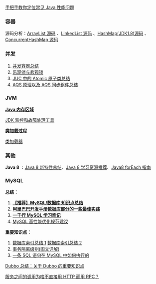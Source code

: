  

[手把手教你定位常见 Java 性能问题](./docs/java/手把手教你定位常见Java性能问题.md)

### 容器

源码分析：[ArrayList 源码](docs/java/collection/ArrayList.md) 、[LinkedList 源码](docs/java/collection/LinkedList.md) 、[HashMap(JDK1.8)源码](docs/java/collection/HashMap.md) 、[ConcurrentHashMap 源码](docs/java/collection/ConcurrentHashMap.md)

### 并发

1. [并发容器总结](docs/java/Multithread/并发容器总结.md)
3. [乐观锁与悲观锁](docs/essential-content-for-interview/面试必备之乐观锁与悲观锁.md)
5. [JUC 中的 Atomic 原子类总结](docs/java/Multithread/Atomic.md)
6. [AQS 原理以及 AQS 同步组件总结](docs/java/Multithread/AQS.md)

### JVM

 **[Java 内存区域](docs/java/jvm/Java内存区域.md)** 
 
 [JDK 监控和故障处理工具](docs/java/jvm/JDK监控和故障处理工具总结.md)
 
 **[类加载过程](docs/java/jvm/类加载过程.md)**
 
 [类加载器](docs/java/jvm/类加载器.md)


### 其他

  **Java 8** ：[Java 8 新特性总结](docs/java/What's%20New%20in%20JDK8/Java8Tutorial.md)、[Java 8 学习资源推荐](docs/java/What's%20New%20in%20JDK8/Java8教程推荐.md)、[Java8 forEach 指南](docs/java/What's%20New%20in%20JDK8/Java8foreach指南.md)
  
 
### MySQL

**总结：**

1. **[【推荐】MySQL/数据库 知识点总结](docs/database/MySQL.md)**
2. **[阿里巴巴开发手册数据库部分的一些最佳实践](docs/database/阿里巴巴开发手册数据库部分的一些最佳实践.md)**
3. **[一千行 MySQL 学习笔记](docs/database/一千行MySQL命令.md)**
4. [MySQL 高性能优化规范建议](docs/database/MySQL高性能优化规范建议.md)

**重要知识点：**

1. [数据库索引总结 1](docs/database/MySQL%20Index.md)
[数据库索引总结 2](docs/database/数据库索引.md)
2. [事务隔离级别(图文详解)](<docs/database/事务隔离级别(图文详解).md>)
3. [一条 SQL 语句在 MySQL 中如何执行的](docs/database/一条sql语句在mysql中如何执行的.md)
  
    
[Dubbo 总结：关于 Dubbo 的重要知识点](docs/system-design/data-communication/dubbo.md)

[服务之间的调用为啥不直接用 HTTP 而用 RPC？](docs/system-design/data-communication/why-use-rpc.md)
 
 
